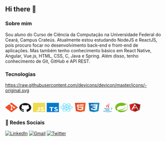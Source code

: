 ## Hi there 👋

### Sobre mim
Sou aluno do Curso de Ciência da Computação na Universidade Federal do Ceará, Campus Crateús.
Atualmente estou estudando NodeJS e ReactJS, pois procuro focar no desenvolvimento back-end e front-end de aplicações.
Mas também tenho conhecimento básico em React Native, Angular, Vue.js, HTML, CSS, C, Java e Spring. Além disso, tenho conhecimento de Git, GitHub e API REST.

### Tecnologias
https://raw.githubusercontent.com/devicons/devicon/master/icons/-original.svg

<div style="display: inline_block"><br>
<img align="center" alt="" height="30" width="40" src="https://raw.githubusercontent.com/devicons/devicon/master/icons/git/git-original.svg">
<img align="center" alt="" height="30" width="40" src="https://raw.githubusercontent.com/devicons/devicon/master/icons/github/github-original.svg">
<img align="center" alt="" height="30" width="40" src="https://raw.githubusercontent.com/devicons/devicon/master/icons/javascript/javascript-plain.svg">
  <img align="center" alt="" height="30" width="40" src="https://raw.githubusercontent.com/devicons/devicon/master/icons/typescript/typescript-plain.svg">
  <img align="center" alt="" height="30" width="40" src="https://raw.githubusercontent.com/devicons/devicon/master/icons/react/react-original.svg">
  <img align="center" alt="" height="30" width="40" src="https://raw.githubusercontent.com/devicons/devicon/master/icons/html5/html5-original.svg">
  <img align="center" alt="" height="30" width="40" src="https://raw.githubusercontent.com/devicons/devicon/master/icons/css3/css3-original.svg">
  <img align="center" alt="" height="30" width="40" src="https://raw.githubusercontent.com/devicons/devicon/master/icons/java/java-original.svg">
  <img align="center" alt="" height="30" width="40" src="https://raw.githubusercontent.com/devicons/devicon/master/icons/spring/spring-original.svg">
  <img align="center" alt="" height="30" width="40" src="https://raw.githubusercontent.com/devicons/devicon/master/icons/angularjs/angularjs-original.svg">
</div>
  
### 👥 Redes Sociais

[![LinkedIn](https://img.shields.io/static/v1?label=&message=LinkedIn%20&color=2867B2&logo=LinkedIn&style=flat-square&logoColor=white)](https://www.linkedin.com/in/rafael-vieira-5041201bb/)
[![Gmail](https://img.shields.io/static/v1?label=&message=Gmail%20&color=EE3333&logo=Gmail&style=flat-square&logoColor=white)](mailto:rafaelviebar@gmail.com)
[![Twitter](https://img.shields.io/static/v1?label=&message=Twitter%20&color=1DA1F2&logo=Twitter&style=flat-square&logoColor=white)](https://twitter.com/RafaelVieiraBa5)

<!--
**rafaelvieirab/rafaelvieirab** is a ✨ _special_ ✨ repository because its `README.md` (this file) appears on your GitHub profile.

Here are some ideas to get you started:

- 🔭 I’m currently working on ...
- 🌱 I’m currently learning ...
- 👯 I’m looking to collaborate on ...
- 🤔 I’m looking for help with ...
- 💬 Ask me about ...
- 📫 How to reach me: ...
- 😄 Pronouns: ...
- ⚡ Fun fact: ...
-->
